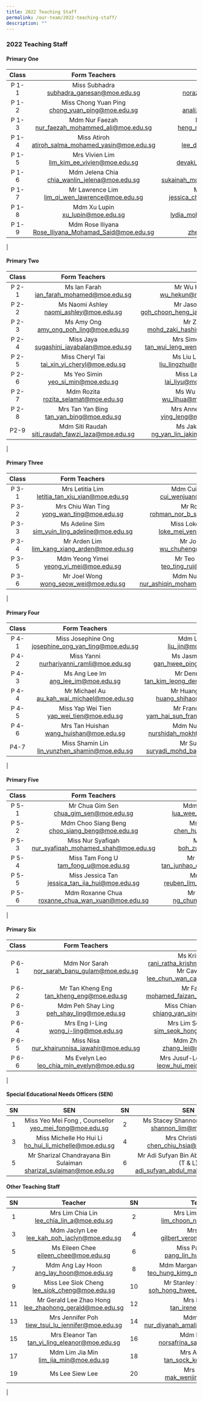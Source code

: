 ```yaml
---
title: 2022 Teaching Staff
permalink: /our-team/2022-teaching-staff/
description: ""
---
```

### 2022 Teaching Staff

#### Primary One

| Class | Form Teachers   |  |
|:---:|:---:|:---:|
| P 1-1 | Miss Subhadra <br> [subhadra_ganesan@moe.edu.sg](subhadra_ganesan@moe.edu.sg)  | Miss Norazizah <br>  [norazizah_ajis@moe.edu.sg](norazizah_ajis@moe.edu.sg)  |
| P 1-2 | Miss Chong Yuan Ping<br>  [chong_yuan_ping@moe.edu.sg](chong_yuan_ping@moe.edu.sg)  | Mdm Analiza <br>  [analiza_suboh@moe.edu.sg](analiza_suboh@moe.edu.sg)  |
| P 1-3 |   Mdm Nur Faezah <br> [nur_faezah_mohammed_ali@moe.edu.sg](nur_faezah_mohammed_ali@moe.edu.sg)  | Mdm Audrey Heng <br> [heng_ming_hwee@moe.edu.sg](heng_ming_hwee@moe.edu.sg)   |
| P 1-4 | Miss Atiroh<br>  [atiroh_salma_mohamed_yasin@moe.edu.sg](atiroh_salma_mohamed_yasin@moe.edu.sg)  | Mr Alvin Lee <br>[lee_dong_alvin@moe.edu.sg](lee_dong_alvin@moe.edu.sg)  |
| P 1-5 |   Mrs Vivien Lim <br> [lim_kim_ee_vivien@moe.edu.sg](lim_kim_ee_vivien@moe.edu.sg)  |   Miss Devaki <br> [devaki_vindinnada@moe.edu.sg](devaki_vindinnada@moe.edu.sg)  |
|  P 1-6  | Mdm Jelena Chia <br> [chia_wanlin_jelena@moe.edu.sg](chia_wanlin_jelena@moe.edu.sg)  | Ms Sukainah <br> [sukainah_mohamed_mohsen@moe.edu.sg](sukainah_mohamed_mohsen@moe.edu.sg)  |
|  P 1-7  | Mr Lawrence Lim <br> [lim_qi_wen_lawrence@moe.edu.sg](lim_qi_wen_lawrence@moe.edu.sg) | Miss Jessica Cheah <br>[jessica_cheah_jeay_sye@moe.edu.sg](jessica_cheah_jeay_sye@moe.edu.sg)   |
| P 1-8 | Mdm Xu Lupin <br> [xu_lupin@moe.edu.sg](xu_lupin@moe.edu.sg)   | Mdm Lydia <br> [lydia_mohamed_yacob@moe.edu.sg](lydia_mohamed_yacob@moe.edu.sg)  |
| P 1-9 | Mdm Rose Iliyana <br> [Rose_Iliyana_Mohamad_Said@moe.edu.sg](Rose_Iliyana_Mohamad_Said@moe.edu.sg)   |  Mdm Zheng Hui <br> [zheng_hui@moe.edu.sg](zheng_hui@moe.edu.sg)  |
|

#### Primary Two

| Class | Form Teachers  |  |
|:---:|:---:|:---:|
| P 2-1 | Ms Ian Farah <br> [ian_farah_mohamed@moe.edu.sg](ian_farah_mohamed@moe.edu.sg)  | Mr Wu Hekun <br> [wu_hekun@moe.edu.sg](wu_hekun@moe.edu.sg)  |
| P 2-2 | Ms Naomi Ashley <br> [naomi_ashley@moe.edu.sg](naomi_ashley@moe.edu.sg)  | Mr Jason Goh <br> [ goh_choon_heng_jason@moe.edu.sg]( goh_choon_heng_jason@moe.edu.sg)    |
| P 2-3 |   Ms Amy Ong <br>  [amy_ong_poh_ling@moe.edu.sg](amy_ong_poh_ling@moe.edu.sg)  | Mr Zaki<br> [mohd_zaki_hashim@moe.edu.sg](mohd_zaki_hashim@moe.edu.sg)  |
| P 2-4 | Miss Jaya <br> [sugashini_jayabalan@moe.edu.sg](sugashini_jayabalan@moe.edu.sg)   | Mrs Simon Foo <br>  [tan_wui_leng_wendy@moe.edu.sg](tan_wui_leng_wendy@moe.edu.sg)  |
| P 2-5 | Miss Cheryl Tai <br> [tai_xin_yi_cheryl@moe.edu.sg](tai_xin_yi_cheryl@moe.edu.sg) | Ms Liu Lingzhu  <br> [liu_lingzhu@moe.edu.sg](liu_lingzhu@moe.edu.sg)  |
| P 2-6  |  Ms Yeo Simin <br>  [yeo_si_min@moe.edu.sg](yeo_si_min@moe.edu.sg) | Miss Lai Liyu <br>  [lai_liyu@moe.edu.sg](lai_liyu@moe.edu.sg)  |
| P 2-7 | Mdm Rozita<br>  [rozita_selamat@moe.edu.sg](rozita_selamat@moe.edu.sg)   | Ms Wu Lihua  <br> [wu_lihua@moe.edu.sg](wu_lihua@moe.edu.sg)  |
| P 2-8 | Mrs Tan Yan Bing <br> [tan_yan_bing@moe.edu.sg](tan_yan_bing@moe.edu.sg)   | Mrs Anne Wong  <br> [ying_leng@moe.edu.sg](ying_leng@moe.edu.sg)  |
| P2-9  | Mdm Siti Raudah<br>  [siti_raudah_fawzi_laza@moe.edu.sg](siti_raudah_fawzi_laza@moe.edu.sg) |   Ms Jakin Ng   <br>[ng_yan_lin_jakin@moe.edu.sg](ng_yan_lin_jakin@moe.edu.sg) |
|

#### Primary Three

| Class | Form Teachers  |  |
|:---:|:---:|:---:|
| P 3-1  | Mrs Letitia Lim <br> [letitia_tan_xiu_xian@moe.edu.sg](letitia_tan_xiu_xian@moe.edu.sg)  | Mdm Cui Wenjuan <br> [cui_wenjuan@moe.edu.sg](cui_wenjuan@moe.edu.sg) |
| P 3-2 | Mrs Chiu Wan Ting <br> [yong_wan_ting@moe.edu.sg](yong_wan_ting@moe.edu.sg) | Mr Rohman <br> [rohman_nor_b_suib@moe.edu.sg](rohman_nor_b_suib@moe.edu.sg) |
| P 3-3 | Ms Adeline Sim <br> [sim_yuin_ling_adeline@moe.edu.sg](sim_yuin_ling_adeline@moe.edu.sg)   | Miss Loke Mei Yen <br>  [loke_mei_yen@moe.edu.sg](loke_mei_yen@moe.edu.sg)    |
| P 3-4 | Mr Arden Lim <br> [lim_kang_xiang_arden@moe.edu.sg](lim_kang_xiang_arden@moe.edu.sg) | Mr John Wu <br> [wu_chuheng@moe.edu.sg](wu_chuheng@moe.edu.sg) |
| P 3-5 | Mdm Yeong Yimei <br> [yeong_yi_mei@moe.edu.sg](yeong_yi_mei@moe.edu.sg) | Mr Teo Ting Rui <br> [teo_ting_rui@moe.edu.sg](teo_ting_rui@moe.edu.sg) |
| P 3-6 | Mr Joel Wong <br> [wong_seow_wei@moe.edu.sg](wong_seow_wei@moe.edu.sg)   | Mdm Nur Ashiqin <br>  [nur_ashiqin_mohamed_sall@moe.edu.sg](nur_ashiqin_mohamed_sall@moe.edu.sg) |
|

#### Primary Four

| Class | Form Teachers  |  |
|:---:|:---:|:---:|
| P 4-1 | Miss Josephine Ong <br> [josephine_ong_yan_ting@moe.edu.sg](josephine_ong_yan_ting@moe.edu.sg)  | Mdm Liu Jin  <br>[liu_jin@moe.edu.sg](liu_jin@moe.edu.sg)  |
| P 4-2 | Miss Yanni <br> [nurhariyanni_ramli@moe.edu.sg](nurhariyanni_ramli@moe.edu.sg)  | Ms Jasmine Gan <br> [gan_hwee_ping@moe.edu.sg](gan_hwee_ping@moe.edu.sg)  |
| P 4-3 |  Ms Ang Lee Im <br> [ang_lee_im@moe.edu.sg](ang_lee_im@moe.edu.sg)  |  Mr Dennis Tan <br> [tan_kim_leong_dennis@moe.edu.sg](tan_kim_leong_dennis@moe.edu.sg)  |
|  P 4-4 | Mr Michael Au <br> [au_kah_wai_michael@moe.edu.sg](au_kah_wai_michael@moe.edu.sg) |    Mr Huang Shihao <br> [huang_shihao@moe.edu.sg](huang_shihao@moe.edu.sg)  |
|  P 4-5  | Miss Yap Wei Tien <br> [yap_wei_tien@moe.edu.sg](yap_wei_tien@moe.edu.sg)  | Mr Francis Yam <br> [yam_hai_sun_francis@moe.edu.sg](yam_hai_sun_francis@moe.edu.sg)  |
| P 4-6 | Mrs Tan Huishan <br> [wang_huishan@moe.edu.sg](wang_huishan@moe.edu.sg)  | Mdm Nurshidah  <br> [nurshidah_mokhtar@moe.edu.sg](nurshidah_mokhtar@moe.edu.sg)  |
|  P4-7 | Miss Shamin Lin <br>  [lin_yunzhen_shamin@moe.edu.sg](lin_yunzhen_shamin@moe.edu.sg) |   Mr Suryadi <br> [suryadi_mohd_bajuri@moe.edu.sg](suryadi_mohd_bajuri@moe.edu.sg) |
| 

#### Primary Five

| Class | Form Teachers  |  |
|:---:|:---:|:---:|
| P 5-1 | Mr Chua Gim Sen <br>  [chua_gim_sen@moe.edu.sg](chua_gim_sen@moe.edu.sg)  | Mdm Lua Wee Suan <br> [lua_wee_suan@moe.edu.sg](lua_wee_suan@moe.edu.sg)  |
| P 5-2 | Mdm Choo Siang Beng <br> [choo_siang_beng@moe.edu.sg](choo_siang_beng@moe.edu.sg)  | Ms Tan Hui Min <br> [chen_huimin@moe.edu.sg](chen_huimin@moe.edu.sg)  |
|  P 5-3  | Miss Nur Syafiqah <br>  [nur_syafiqah_mohamed_shah@moe.edu.sg](nur_syafiqah_mohamed_shah@moe.edu.sg)   | Mr Boh Zuze <br>[boh_zuze@moe.edu.sg](boh_zuze@moe.edu.sg)   |
|  P 5-4  |   Miss Tam Fong U <br> [tam_fong_u@moe.edu.sg](tam_fong_u@moe.edu.sg)  | Mr Desmond Tan <br> [tan_junhao_desmond@moe.edu.sg](tan_junhao_desmond@moe.edu.sg)   |
| P 5-5 | Miss Jessica Tan <br> [jessica_tan_jia_hui@moe.edu.sg](jessica_tan_jia_hui@moe.edu.sg)   | Mr Reuben Lim <br>   [reuben_lim_sin_hua@moe.edu.sg](reuben_lim_sin_hua@moe.edu.sg)  |
| P 5-6 |  Mdm Roxanne Chua <br> [roxanne_chua_wan_xuan@moe.edu.sg](roxanne_chua_wan_xuan@moe.edu.sg)  | Mr Ng Chun Hao <br>  [ng_chun_hao@moe.edu.sg](ng_chun_hao@moe.edu.sg) |
| 

#### Primary Six

| Class | Form Teachers  |  |
|:---:|:---:|:---:|
| P 6-1 | Mdm Nor Sarah <br>  [nor_sarah_banu_gulam@moe.edu.sg](nor_sarah_banu_gulam@moe.edu.sg)  | Ms Krishnan <br> [rani_ratha_krishnan@moe.edu.sg](rani_ratha_krishnan@moe.edu.sg) <br> Mr Cavin Lee <br> [lee_chun_wan_cavin@moe.edu.sg](lee_chun_wan_cavin@moe.edu.sg)  |
|  P 6-2  | Mr Tan Kheng Eng <br>  [tan_kheng_eng@moe.edu.sg](tan_kheng_eng@moe.edu.sg)   | Mr Faizan <br> [mohamed_faizan_juli@moe.edu.sg](mohamed_faizan_juli@moe.edu.sg)  |
| P 6-3 | Mdm Peh Shay Ling <br>  [peh_shay_ling@moe.edu.sg](peh_shay_ling@moe.edu.sg)  | Miss Chiang Yan Sing <br>[chiang_yan_sing@moe.edu.sg](chiang_yan_sing@moe.edu.sg)  |
| P 6-4 | Mrs Eng I-Ling <br> [wong_i-ling@moe.edu.sg](wong_i-ling@moe.edu.sg)  | Mrs Lim Seok Hong <br> [sim_seok_hong@moe.edu.sg](sim_seok_hong@moe.edu.sg) |
|  P 6-5 | Miss Nisa <br> [nur_khairunnisa_jawahir@moe.edu.sg](nur_khairunnisa_jawahir@moe.edu.sg)   | Mdm Zhang Lei <br>  [zhang_lei@moe.edu.sg](zhang_lei@moe.edu.sg)  |
| P 6-6 |   Ms Evelyn Leo <br> [leo_chia_min_evelyn@moe.edu.sg](leo_chia_min_evelyn@moe.edu.sg)  | Mrs Jusuf-Leow Hui Mei <br>  [leow_hui_mei@moe.edu.sg](leow_hui_mei@moe.edu.sg) |
|

#### Special Educational Needs Officers (SEN)

| SN | SEN  | SN | SEN |
|:---:|:---:|:---:|:---:|
| 1 | Miss Yeo Mei Fong ,  Counsellor <br> [yeo_mei_fong@moe.edu.sg](yeo_mei_fong@moe.edu.sg) | 2 | Ms Stacey Shannon Lim Pei Fen  <br> [shannon_lim@moe.edu.sg](shannon_lim@moe.edu.sg)  |
| 3 | Miss Michelle Ho Hui Li <br>   [ho_hui_li_michelle@moe.edu.sg](ho_hui_li_michelle@moe.edu.sg)  | 4 | Mrs Christine Er  <br> [chen_chiu_hsia@moe.edu.sg](chen_chiu_hsia@moe.edu.sg)  |
| 5 | Mr Sharizal Chandrayana Bin Sulaiman <br> [sharizal_sulaiman@moe.edu.sg](sharizal_sulaiman@moe.edu.sg)  | 6 | Mr Adi Sufyan Bin Abdul Malik, AED (T & L) <br>  [adi_sufyan_abdul_malik@moe.edu.sg](adi_sufyan_abdul_malik@moe.edu.sg) |

#### Other Teaching Staff

| SN | Teacher  | SN  | Teacher |
|:---:|:---:|:---:|:---:|
| 1 | Mrs Lim Chia Lin <br>  [lee_chia_lin_a@moe.edu.sg](lee_chia_lin_a@moe.edu.sg)  | 2 | Mrs Lim Choon Num <br> [lim_choon_num@moe.edu.sg](lim_choon_num@moe.edu.sg)  |
|  3 | Mdm Jaclyn Lee <br>  [lee_kah_poh_jaclyn@moe.edu.sg](lee_kah_poh_jaclyn@moe.edu.sg)   |  4 | Mrs Gilbert <br> [gilbert_veronica@moe.edu.sg](gilbert_veronica@moe.edu.sg)  |
| 5 | Ms Eileen Chee <br> [eileen_chee@moe.edu.sg](eileen_chee@moe.edu.sg)  | 6 | Miss Pang Lin Hua <br> [pang_lin_hua@moe.edu.sg](pang_lin_hua@moe.edu.sg)  |
| 7 | Mdm Ang Lay Hoon <br> [ang_lay_hoon@moe.edu.sg](ang_lay_hoon@moe.edu.sg)   |  8 |  Mdm Margaret Teo Hung Kimg <br> [teo_hung_kimg_margaret@moe.edu.sg](teo_hung_kimg_margaret@moe.edu.sg)  |
| 9  | Miss Lee Siok Cheng <br> [lee_siok_cheng@moe.edu.sg](lee_siok_cheng@moe.edu.sg)  |  10 | Mr Stanley Soh Hong Hwee <br> [soh_hong_hwee_stanley@moe.edu.sg](soh_hong_hwee_stanley@moe.edu.sg)   |
| 11  | Mr Gerald Lee Zhao Hong <br> [lee_zhaohong_gerald@moe.edu.sg](lee_zhaohong_gerald@moe.edu.sg)  | 12 | Mrs Irene Tan <br>  [tan_irene@moe.edu.sg](tan_irene@moe.edu.sg) |
| 13 | Mrs Jennifer Poh <br> [tiew_tsui_lu_jennifer@moe.edu.sg](tiew_tsui_lu_jennifer@moe.edu.sg)  | 14  | Mdm Diyanah <br> [nur_diyanah_amalina_abdul@moe.edu.sg](nur_diyanah_amalina_abdul@moe.edu.sg)  |
|  15 | Mrs Eleanor Tan <br> [tan_yi_ling_eleanor@moe.edu.sg](tan_yi_ling_eleanor@moe.edu.sg)  |  16 | Mdm Norsafrina <br> [norsafrina_sapari@moe.edu.sg](norsafrina_sapari@moe.edu.sg) |
|  17 | Mdm Lim Jia Min <br> [lim_jia_min@moe.edu.sg](lim_jia_min@moe.edu.sg) |  18 | Mrs Ashley Mak <br> [tan_sock_kee@moe.edu.sg](tan_sock_kee@moe.edu.sg)   |
|  19  | Ms Lee Siew Lee   |  20 | Mrs Kelly Lim <br> [mak_wenjing@moe.edu.sg](mak_wenjing@moe.edu.sg)   |
|